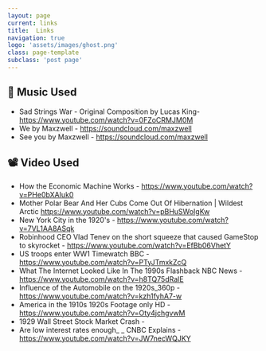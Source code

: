 ```yaml
---
layout: page
current: links
title:  Links
navigation: true
logo: 'assets/images/ghost.png'
class: page-template
subclass: 'post page'
---
```

## 🎵 Music Used

- Sad Strings  War - Original Composition by Lucas King- https://www.youtube.com/watch?v=0FZoCRMJM0M
- We by Maxzwell - https://soundcloud.com/maxzwell
- See you by Maxzwell - https://soundcloud.com/maxzwell


## 📽 Video Used
- How the Economic Machine Works - https://www.youtube.com/watch?v=PHe0bXAIuk0
- Mother Polar Bear And Her Cubs Come Out Of Hibernation | Wildest Arctic
https://www.youtube.com/watch?v=pBHuSWoIgKw
- New York City in the 1920's - https://www.youtube.com/watch?v=7VL1AA8ASqk
- Robinhood CEO Vlad Tenev on the short squeeze that caused GameStop to skyrocket - https://www.youtube.com/watch?v=EfBb06VhetY
- US troops enter WW1  Timewatch  BBC - https://www.youtube.com/watch?v=PTyJTmxkZcQ
- What The Internet Looked Like In The 1990s  Flashback  NBC News - https://www.youtube.com/watch?v=h8TQ75dRalE
- Influence of the Automobile on the 1920s_360p - https://www.youtube.com/watch?v=kzh1fyhA7-w
- America in the 1910s  1920s  Footage only  HD - https://www.youtube.com/watch?v=Oty4jchgvwM
- 1929 Wall Street Stock Market Crash - 
- Are low interest rates enough_ _ CNBC Explains - https://www.youtube.com/watch?v=JW7necWQJKY